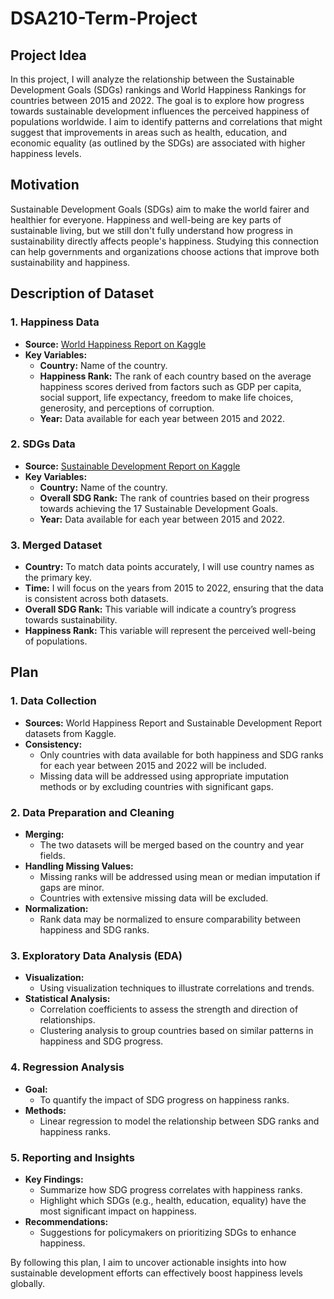 # DSA210-Term-Project

## Project Idea
In this project, I will analyze the relationship between the Sustainable Development Goals (SDGs) rankings and World Happiness Rankings for countries between 2015 and 2022. The goal is to explore how progress towards sustainable development influences the perceived happiness of populations worldwide. I aim to identify patterns and correlations that might suggest that improvements in areas such as health, education, and economic equality (as outlined by the SDGs) are associated with higher happiness levels.
##

## Motivation 
Sustainable Development Goals (SDGs) aim to make the world fairer and healthier for everyone. Happiness and well-being are key parts of sustainable living, but we still don't fully understand how progress in sustainability directly affects people's happiness. Studying this connection can help governments and organizations choose actions that improve both sustainability and happiness.
##

## Description of Dataset
### 1. Happiness Data
- **Source:** [World Happiness Report on Kaggle](https://www.kaggle.com/datasets/mathurinache/world-happiness-report)
- **Key Variables:**
  - **Country:** Name of the country.
  - **Happiness Rank:** The rank of each country based on the average happiness scores derived from factors such as GDP per capita, social support, life expectancy, freedom to make life choices, generosity, and perceptions of corruption.
  - **Year:** Data available for each year between 2015 and 2022.

### 2. SDGs Data
- **Source:** [Sustainable Development Report on Kaggle](https://www.kaggle.com/datasets/sazidthe1/sustainable-development-report/data)
- **Key Variables:**
  - **Country:** Name of the country.
  - **Overall SDG Rank:** The rank of countries based on their progress towards achieving the 17 Sustainable Development Goals.
  - **Year:** Data available for each year between 2015 and 2022.

### 3. Merged Dataset
- **Country:** To match data points accurately, I will use country names as the primary key.
- **Time:** I will focus on the years from 2015 to 2022, ensuring that the data is consistent across both datasets.
- **Overall SDG Rank:** This variable will indicate a country’s progress towards sustainability.
- **Happiness Rank:** This variable will represent the perceived well-being of populations.
##

## Plan
### 1. Data Collection
- **Sources:** World Happiness Report and Sustainable Development Report datasets from Kaggle.
- **Consistency:**  
  - Only countries with data available for both happiness and SDG ranks for each year between 2015 and 2022 will be included.  
  - Missing data will be addressed using appropriate imputation methods or by excluding countries with significant gaps.

### 2. Data Preparation and Cleaning
- **Merging:**  
  - The two datasets will be merged based on the country and year fields.  
- **Handling Missing Values:**  
  - Missing ranks will be addressed using mean or median imputation if gaps are minor.  
  - Countries with extensive missing data will be excluded.  
- **Normalization:**  
  - Rank data may be normalized to ensure comparability between happiness and SDG ranks.

### 3. Exploratory Data Analysis (EDA)
- **Visualization:**  
  - Using visualization techniques to illustrate correlations and trends.
- **Statistical Analysis:**  
  - Correlation coefficients to assess the strength and direction of relationships.  
  - Clustering analysis to group countries based on similar patterns in happiness and SDG progress.

### 4. Regression Analysis
- **Goal:**  
  - To quantify the impact of SDG progress on happiness ranks.  
- **Methods:**  
  - Linear regression to model the relationship between SDG ranks and happiness ranks.  

### 5. Reporting and Insights
- **Key Findings:**  
  - Summarize how SDG progress correlates with happiness ranks.  
  - Highlight which SDGs (e.g., health, education, equality) have the most significant impact on happiness.  
- **Recommendations:**  
  - Suggestions for policymakers on prioritizing SDGs to enhance happiness.  

By following this plan, I aim to uncover actionable insights into how sustainable development efforts can effectively boost happiness levels globally.
